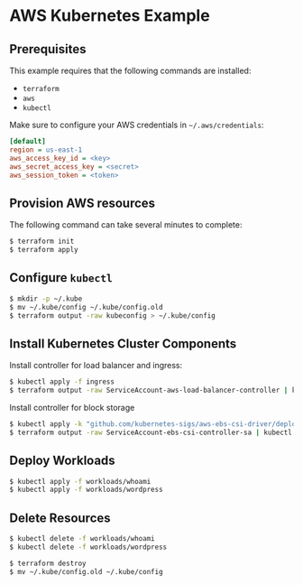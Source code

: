# AWS Kubernetes Example

## Prerequisites

This example requires that the following commands are installed:

* `terraform`
* `aws`
* `kubectl`

Make sure to configure your AWS credentials in `~/.aws/credentials`:

```ini
[default]
region = us-east-1
aws_access_key_id = <key>
aws_secret_access_key = <secret>
aws_session_token = <token>
```

## Provision AWS resources

The following command can take several minutes to complete:

```sh
$ terraform init
$ terraform apply
```

## Configure `kubectl`

```sh
$ mkdir -p ~/.kube
$ mv ~/.kube/config ~/.kube/config.old
$ terraform output -raw kubeconfig > ~/.kube/config
```

## Install Kubernetes Cluster Components

Install controller for load balancer and ingress:

```sh
$ kubectl apply -f ingress
$ terraform output -raw ServiceAccount-aws-load-balancer-controller | kubectl apply -f -
```

Install controller for block storage

```sh
$ kubectl apply -k "github.com/kubernetes-sigs/aws-ebs-csi-driver/deploy/kubernetes/overlays/stable/?ref=release-1.1"
$ terraform output -raw ServiceAccount-ebs-csi-controller-sa | kubectl apply -f -
```

## Deploy Workloads

```sh
$ kubectl apply -f workloads/whoami
$ kubectl apply -f workloads/wordpress
```

## Delete Resources

```sh
$ kubectl delete -f workloads/whoami
$ kubectl delete -f workloads/wordpress

$ terraform destroy
$ mv ~/.kube/config.old ~/.kube/config
```
